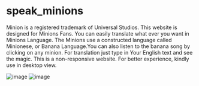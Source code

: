 # speak_minions
 Minion is a registered trademark of Universal Studios.
 This website is designed for Minions Fans. You can easily translate what
      ever you want in Minions Language. The Minions use a constructed language
      called Minionese, or Banana Language.You can also listen to the banana
      song by clicking on any minion. For translation just type in Your English
      text and see the magic.
 This is a non-responsive website. 
 For better experience, kindly use in desktop view.
 
 ![image](https://user-images.githubusercontent.com/66175237/191048538-8fe16a52-2247-43ec-bd32-8d6c424650a4.png)
![image](https://user-images.githubusercontent.com/66175237/191050069-2f86d491-b01d-4807-b58f-d3295ac00fae.png)

 

